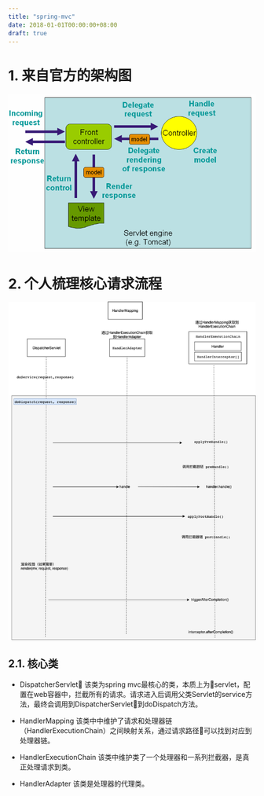 ```yaml
---
title: "spring-mvc"
date: 2018-01-01T00:00:00+08:00
draft: true
---
```

# 1. 来自官方的架构图
![官方架构图](../../picture/spring-mvc-architecure.png)

# 2. 个人梳理核心请求流程
![请求流程](../../picture/springmvc-workflow.png)

## 2.1. 核心类
* DispatcherServlet
该类为spring mvc最核心的类，本质上为servlet，配置在web容器中，拦截所有的请求。请求进入后调用父类Servlet的service方法，最终会调用到DispatcherServlet到doDispatch方法。

* HandlerMapping
该类中中维护了请求和处理器链（HandlerExecutionChain）之间映射关系，通过请求路径可以找到对应到处理器链。

* HandlerExecutionChain
该类中维护类了一个处理器和一系列拦截器，是真正处理请求到类。

* HandlerAdapter
该类是处理器的代理类。

